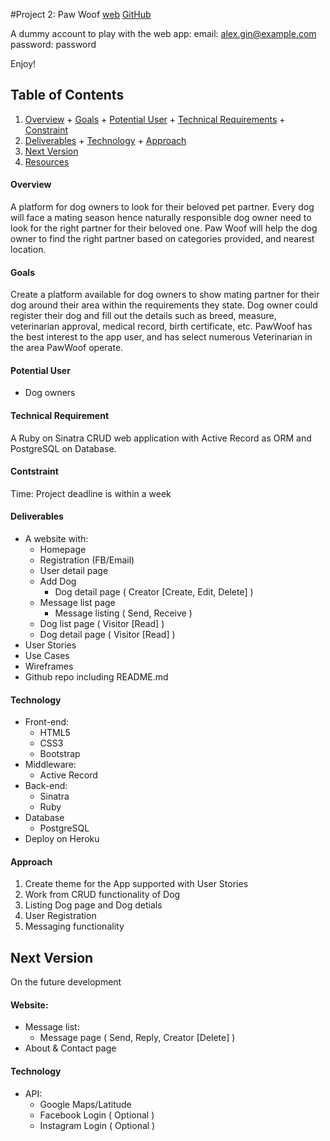 #Project 2: Paw Woof
[web](http://pawwoof.herokuapp.com/)
[GitHub](https://github.com/ivanyapeter/WDI-Project2-PawWoof)

A dummy account to play with the web app:
email:    alex.gin@example.com
password: password

Enjoy!

## Table of Contents
  1. [Overview](#overview)
    + [Goals](#goals)
    + [Potential User](#potential-user)
    + [Technical Requirements](#technical-requirements)
    + [Constraint](#constraint)
  2. [Deliverables](#deliverables)
    + [Technology](#technology)
    + [Approach](#approach)
  3. [Next Version](#next-version)
  4. [Resources](#resources)

#### Overview
A platform for dog owners to look for their beloved pet partner. Every dog will face a mating season hence naturally responsible dog owner need to look for the right partner for their beloved one. Paw Woof will help the dog owner to find the right partner based on categories provided, and nearest location.

#### Goals
Create a platform available for dog owners to show mating partner for their dog around their area within the requirements they state. Dog owner could register their dog and fill out the details such as breed, measure, veterinarian approval, medical record, birth certificate, etc. PawWoof has the best interest to the app user, and has select numerous Veterinarian in the area PawWoof operate.

#### Potential User
+ Dog owners

#### Technical Requirement
A Ruby on Sinatra CRUD web application with Active Record as ORM and PostgreSQL on Database.

#### Contstraint
Time: Project deadline is within a week

#### Deliverables
+ A website with:
    + Homepage
    + Registration (FB/Email)
    + User detail page
    + Add Dog
        + Dog detail page ( Creator [Create, Edit, Delete] )
    + Message list page
        + Message listing ( Send, Receive ) 
    + Dog list page ( Visitor [Read] )
    + Dog detail page ( Visitor [Read] )
+ User Stories
+ Use Cases
+ Wireframes
+ Github repo including README.md

#### Technology
+ Front-end:
    + HTML5
    + CSS3
    + Bootstrap
+ Middleware:
    + Active Record
+ Back-end:
    + Sinatra
    + Ruby
+ Database
    + PostgreSQL
+ Deploy on Heroku

#### Approach
1. Create theme for the App supported with User Stories
2. Work from CRUD functionality of Dog
3. Listing Dog page and Dog detials
4. User Registration
5. Messaging functionality
 
## Next Version
On the future development

#### Website:
+ Message list:
    + Message page ( Send, Reply, Creator [Delete] )
+ About & Contact page

#### Technology
+ API:
    + Google Maps/Latitude
    + Facebook Login ( Optional )
    + Instagram Login ( Optional )